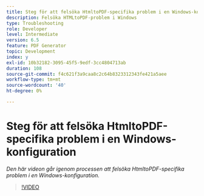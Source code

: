 ```yaml
---
title: Steg för att felsöka HtmltoPDF-specifika problem i en Windows-konfiguration
description: Felsöka HTMLtoPDF-problem i Windows
type: Troubleshooting
role: Developer
level: Intermediate
version: 6.5
feature: PDF Generator
topic: Development
index: y
exl-id: 10b32182-3095-45f5-9edf-3cc4804713ab
duration: 108
source-git-commit: f4c621f3a9caa8c2c64b8323312343fe421a5aee
workflow-type: tm+mt
source-wordcount: '40'
ht-degree: 0%

---
```


# Steg för att felsöka HtmltoPDF-specifika problem i en Windows-konfiguration

*Den här videon går igenom processen att felsöka HtmltoPDF-specifika problem i en Windows-konfiguration.*

>[!VIDEO](https://video.tv.adobe.com/v/335545?quality=12&learn=on)
